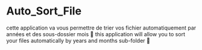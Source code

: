 # Auto_Sort_File
cette application va vous permettre de trier vos fichier automatiquement par années et des sous-dossier mois 👏
this application will allow you to sort your files automatically by years and months sub-folder 👏
